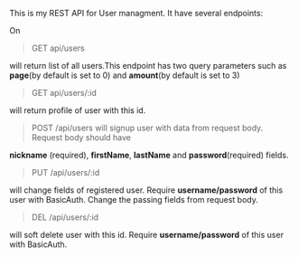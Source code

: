 This is my REST API for User managment. It have several endpoints:

On
>GET api/users

will return list of all users.This endpoint has two query parameters such as **page**(by default is set to 0) and **amount**(by default is set to 3)

>GET api/users/:id

will return profile of user with this id.

>POST /api/users
will signup user with data from request body. Request body should have

**nickname** (required), **firstName**, **lastName** and **password**(required) fields.

>PUT /api/users/:id

will change fields of registered user. Require **username/password** of this user with BasicAuth. Change the passing fields from request body.

>DEL /api/users/:id

will soft delete user with this id. Require **username/password** of this user with BasicAuth.